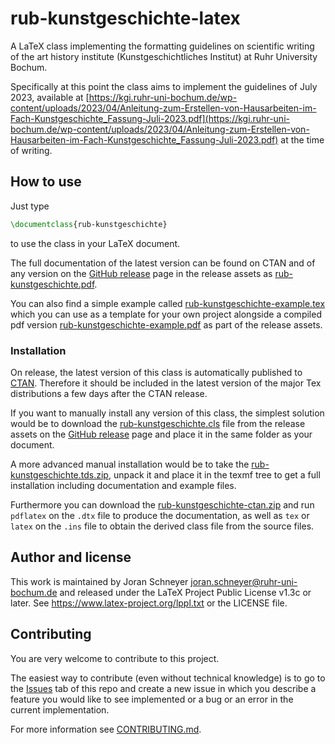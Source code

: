 # rub-kunstgeschichte-latex

A LaTeX class implementing the formatting guidelines on scientific writing of the art history institute (Kunstgeschichtliches Institut) at Ruhr University Bochum.

Specifically at this point the class aims to implement the guidelines of July 2023, available at [https://kgi.ruhr-uni-bochum.de/wp-content/uploads/2023/04/Anleitung-zum-Erstellen-von-Hausarbeiten-im-Fach-Kunstgeschichte_Fassung-Juli-2023.pdf](https://kgi.ruhr-uni-bochum.de/wp-content/uploads/2023/04/Anleitung-zum-Erstellen-von-Hausarbeiten-im-Fach-Kunstgeschichte_Fassung-Juli-2023.pdf) at the time of writing.

## How to use

Just type
```latex
\documentclass{rub-kunstgeschichte}
```
to use the class in your LaTeX document.

The full documentation of the latest version can be found on CTAN and of any version on the [GitHub release](https://github.com/rub-kgi/rub-kunstgeschichte-latex/releases) page in the release assets as [rub-kunstgeschichte.pdf](https://github.com/rub-kgi/rub-kunstgeschichte-latex/releases/latest/download/rub-kunstgeschichte.pdf).

You can also find a simple example called [rub-kunstgeschichte-example.tex](https://github.com/rub-kgi/rub-kunstgeschichte-latex/releases/latest/download/rub-kunstgeschichte-example.tex) which you can use as a template for your own project alongside a compiled pdf version [rub-kunstgeschichte-example.pdf](https://github.com/rub-kgi/rub-kunstgeschichte-latex/releases/latest/download/rub-kunstgeschichte-example.pdf) as part of the release assets.

### Installation

On release, the latest version of this class is automatically published to [CTAN](https://ctan.org/pkg/rub-kunstgeschichte). Therefore it should be included in the latest version of the major Tex distributions a few days after the CTAN release.

If you want to manually install any version of this class, the simplest solution would be to download the [rub-kunstgeschichte.cls](https://github.com/rub-kgi/rub-kunstgeschichte-latex/releases/latest/download/rub-kunstgeschichte.cls) file from the release assets on the [GitHub release](https://github.com/rub-kgi/rub-kunstgeschichte-latex/releases) page and place it in the same folder as your document.

A more advanced manual installation would be to take the [rub-kunstgeschichte.tds.zip](https://github.com/rub-kgi/rub-kunstgeschichte-latex/releases/latest/download/rub-kunstgeschichte.tds.zip), unpack it and place it in the texmf tree to get a full installation including documentation and example files.

Furthermore you can download the [rub-kunstgeschichte-ctan.zip](https://github.com/rub-kgi/rub-kunstgeschichte-latex/releases/latest/download/rub-kunstgeschichte-ctan.zip) and run `pdflatex` on the `.dtx` file to produce the documentation, as well as `tex` or `latex` on the `.ins` file to obtain the derived class file from the source files.

## Author and license

This work is maintained by Joran Schneyer [joran.schneyer@ruhr-uni-bochum.de](mailto:joran.schneyer@ruhr-uni-bochum.de) and released under the LaTeX Project Public License v1.3c or later. See https://www.latex-project.org/lppl.txt or the LICENSE file.

## Contributing

You are very welcome to contribute to this project.

The easiest way to contribute (even without technical knowledge) is to go to the [Issues](https://github.com/rub-kgi/rub-kunstgeschichte-latex/issues) tab of this repo and create a new issue in which you describe a feature you would like to see implemented or a bug or an error in the current implementation.

For more information see [CONTRIBUTING.md](https://github.com/rub-kgi/rub-kunstgeschichte-latex/blob/main/CONTRIBUTING.md).